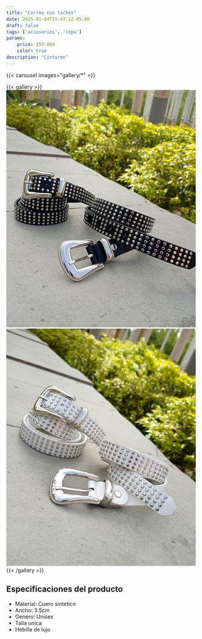 ```yaml
---
title: "Correa con taches"
date: 2025-01-04T15:47:12-05:00
draft: false
tags: ['accesorios', 'ropa']
params:
    price: $50.000
    color: true
description: "Cinturon"
---
```


{{< carousel images="gallery/*" >}}
<p>  </p>
{{< gallery >}}
  <img src="gallery/01.png" class="grid-w25 md:grid-w20 xl:grid-w15" />
  <img src="gallery/02.png" class="grid-w25 md:grid-w20 xl:grid-w15" />
{{< /gallery >}}
<p>  </p>

## Especificaciones del producto
- Material: Cuero sintetico
- Ancho: 3.5cm
- Genero: Unisex
- Talla unica 
- Hebilla de lujo


